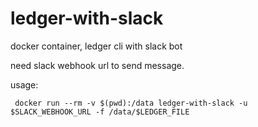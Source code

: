 # ledger-with-slack
docker container, ledger cli with slack bot

need slack webhook url to send message.

usage:
```
 docker run --rm -v $(pwd):/data ledger-with-slack -u $SLACK_WEBHOOK_URL -f /data/$LEDGER_FILE
```
